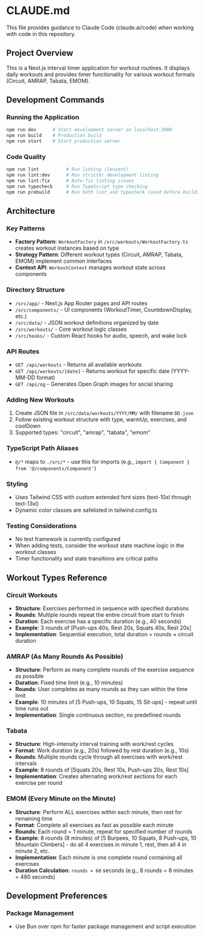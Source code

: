 # CLAUDE.md

This file provides guidance to Claude Code (claude.ai/code) when working with code in this repository.

## Project Overview

This is a Next.js interval timer application for workout routines. It displays daily workouts and provides timer functionality for various workout formats (Circuit, AMRAP, Tabata, EMOM).

## Development Commands

### Running the Application
```bash
npm run dev      # Start development server on localhost:3000
npm run build    # Production build
npm run start    # Start production server
```

### Code Quality
```bash
npm run lint          # Run linting (lenient)
npm run lint:dev      # Run stricter development linting
npm run lint:fix      # Auto-fix linting issues
npm run typecheck     # Run TypeScript type checking
npm run prebuild      # Run both lint and typecheck (used before builds)
```

## Architecture

### Key Patterns
- **Factory Pattern**: `WorkoutFactory` in `/src/workouts/WorkoutFactory.ts` creates workout instances based on type
- **Strategy Pattern**: Different workout types (Circuit, AMRAP, Tabata, EMOM) implement common interfaces
- **Context API**: `WorkoutContext` manages workout state across components

### Directory Structure
- `/src/app/` - Next.js App Router pages and API routes
- `/src/components/` - UI components (WorkoutTimer, CountdownDisplay, etc.)
- `/src/data/` - JSON workout definitions organized by date
- `/src/workouts/` - Core workout logic classes
- `/src/hooks/` - Custom React hooks for audio, speech, and wake lock

### API Routes
- `GET /api/workouts` - Returns all available workouts
- `GET /api/workouts/[date]` - Returns workout for specific date (YYYY-MM-DD format)
- `GET /api/og` - Generates Open Graph images for social sharing

### Adding New Workouts
1. Create JSON file in `/src/data/workouts/YYYY/MM/` with filename `DD.json`
2. Follow existing workout structure with type, warmUp, exercises, and coolDown
3. Supported types: "circuit", "amrap", "tabata", "emom"

### TypeScript Path Aliases
- `@/*` maps to `./src/*` - use this for imports (e.g., `import { Component } from '@/components/Component'`)

### Styling
- Uses Tailwind CSS with custom extended font sizes (text-10xl through text-13xl)
- Dynamic color classes are safelisted in tailwind.config.ts

### Testing Considerations
- No test framework is currently configured
- When adding tests, consider the workout state machine logic in the workout classes
- Timer functionality and state transitions are critical paths

## Workout Types Reference

### Circuit Workouts
- **Structure**: Exercises performed in sequence with specified durations
- **Rounds**: Multiple rounds repeat the entire circuit from start to finish
- **Duration**: Each exercise has a specific duration (e.g., 40 seconds)
- **Example**: 3 rounds of [Push-ups 40s, Rest 20s, Squats 40s, Rest 20s]
- **Implementation**: Sequential execution, total duration = rounds × circuit duration

### AMRAP (As Many Rounds As Possible)
- **Structure**: Perform as many complete rounds of the exercise sequence as possible
- **Duration**: Fixed time limit (e.g., 10 minutes)
- **Rounds**: User completes as many rounds as they can within the time limit
- **Example**: 10 minutes of [5 Push-ups, 10 Squats, 15 Sit-ups] - repeat until time runs out
- **Implementation**: Single continuous section, no predefined rounds

### Tabata
- **Structure**: High-intensity interval training with work/rest cycles
- **Format**: Work duration (e.g., 20s) followed by rest duration (e.g., 10s)
- **Rounds**: Multiple rounds cycle through all exercises with work/rest intervals
- **Example**: 8 rounds of [Squats 20s, Rest 10s, Push-ups 20s, Rest 10s]
- **Implementation**: Creates alternating work/rest sections for each exercise per round

### EMOM (Every Minute on the Minute)
- **Structure**: Perform ALL exercises within each minute, then rest for remaining time
- **Format**: Complete all exercises as fast as possible each minute
- **Rounds**: Each round = 1 minute, repeat for specified number of rounds
- **Example**: 8 rounds (8 minutes) of [5 Burpees, 10 Squats, 8 Push-ups, 10 Mountain Climbers] - do all 4 exercises in minute 1, rest, then all 4 in minute 2, etc.
- **Implementation**: Each minute is one complete round containing all exercises
- **Duration Calculation**: `rounds × 60` seconds (e.g., 8 rounds = 8 minutes = 480 seconds)

## Development Preferences

### Package Management
- Use Bun over npm for faster package management and script execution